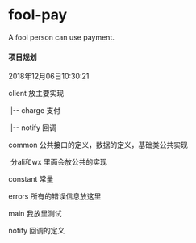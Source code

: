 # fool-pay
A fool person can use payment.

#### 项目规划

2018年12月06日10:30:21

client 放主要实现

​	|-- charge 支付

​	|-- notify 回调

common  公共接口的定义，数据的定义，基础类公共实现  

​	分ali和wx 里面会放公共的实现 

constant 常量

errors 所有的错误信息放这里

main 我放里测试

notify 回调的定义